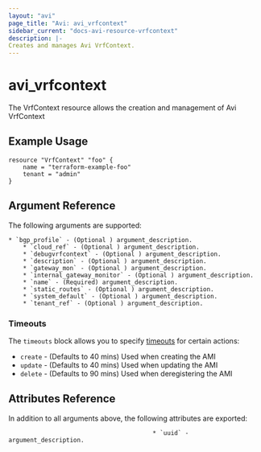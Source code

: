 ```yaml
---
layout: "avi"
page_title: "Avi: avi_vrfcontext"
sidebar_current: "docs-avi-resource-vrfcontext"
description: |-
Creates and manages Avi VrfContext.
---
```


# avi_vrfcontext

The VrfContext resource allows the creation and management of Avi VrfContext

## Example Usage

```hcl
resource "VrfContext" "foo" {
    name = "terraform-example-foo"
    tenant = "admin"
}
```

## Argument Reference

The following arguments are supported:

    * `bgp_profile` - (Optional ) argument_description.
        * `cloud_ref` - (Optional ) argument_description.
        * `debugvrfcontext` - (Optional ) argument_description.
        * `description` - (Optional ) argument_description.
        * `gateway_mon` - (Optional ) argument_description.
        * `internal_gateway_monitor` - (Optional ) argument_description.
        * `name` - (Required) argument_description.
        * `static_routes` - (Optional ) argument_description.
        * `system_default` - (Optional ) argument_description.
        * `tenant_ref` - (Optional ) argument_description.
        
### Timeouts

The `timeouts` block allows you to specify [timeouts](https://www.terraform.io/docs/configuration/resources.html#timeouts) for certain actions:

* `create` - (Defaults to 40 mins) Used when creating the AMI
* `update` - (Defaults to 40 mins) Used when updating the AMI
* `delete` - (Defaults to 90 mins) Used when deregistering the AMI

## Attributes Reference

In addition to all arguments above, the following attributes are exported:

                                            * `uuid` - argument_description.
    
